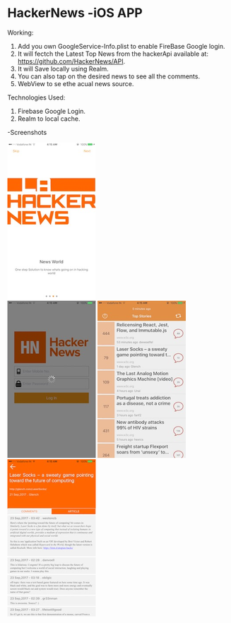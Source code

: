 # HackerNews -iOS APP #



Working:
1) Add you own GoogleService-Info.plist to enable FireBase Google login.
2) It will fectch the Latest Top News from the hackerApi available at: https://github.com/HackerNews/API.
3) It will Save locally using Realm.
4) You can also tap on the desired news to see all the comments.
5) WebView to se ethe acual news source.

Technologies Used:
1) Firebase Google Login.
2) Realm to local cache.




-Screenshots

![Alt text](/Screenshots/IntroductionScreen.jpg?raw=true  "IntroductionScreen")  
![Alt text](/Screenshots/LoginScreen.jpg?raw=true  "LoginScreen") 
![Alt text](/Screenshots/MainScreen.jpg?raw=true  "MainScreen") 
![Alt text](/Screenshots/DetailScreen.jpg?raw=true  "DetailScreen")

